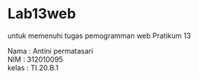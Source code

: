 # Lab13web
untuk memenuhi tugas pemogramman web
Pratikum 13<br>

Nama     : Antini permatasari<br>
NIM      : 312010095<br>
kelas    : TI.20.B.1<br>
